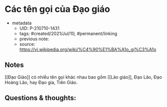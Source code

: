 ---
---

# Các tên gọi của Đạo giáo

- metadata
	- UID: P-210710-1431
	- tags: #created/2021/Jul/10, #permanent/linking
	- previous note: 
	- source: https://vi.wikipedia.org/wiki/%C4%90%E1%BA%A1o_gi%C3%A1o

## Notes
[[Đạo Giáo]] có nhiều tên gọi khác nhau bao gồm [[Lão giáo]], Đạo Lão, Đạo Hoàng Lão, hay Đạo gia, Tiên Giáo.

## Questions & thoughts:


